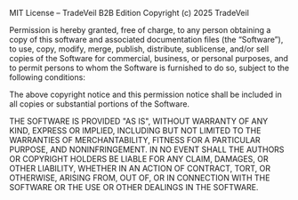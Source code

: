MIT License – TradeVeil B2B Edition
Copyright (c) 2025 TradeVeil

Permission is hereby granted, free of charge, to any person obtaining a copy of this software and associated documentation files (the “Software”), to use, copy, modify, merge, publish, distribute, sublicense, and/or sell copies of the Software for commercial, business, or personal purposes, and to permit persons to whom the Software is furnished to do so, subject to the following conditions:

The above copyright notice and this permission notice shall be included in all copies or substantial portions of the Software.

THE SOFTWARE IS PROVIDED "AS IS", WITHOUT WARRANTY OF ANY KIND, EXPRESS OR IMPLIED, INCLUDING BUT NOT LIMITED TO THE WARRANTIES OF MERCHANTABILITY, FITNESS FOR A PARTICULAR PURPOSE, AND NONINFRINGEMENT.
IN NO EVENT SHALL THE AUTHORS OR COPYRIGHT HOLDERS BE LIABLE FOR ANY CLAIM, DAMAGES, OR OTHER LIABILITY, WHETHER IN AN ACTION OF CONTRACT, TORT, OR OTHERWISE, ARISING FROM, OUT OF, OR IN CONNECTION WITH THE SOFTWARE OR THE USE OR OTHER DEALINGS IN THE SOFTWARE.
